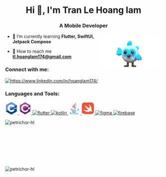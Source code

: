 <h1 align="center">Hi 👋, I'm Tran Le Hoang lam</h1>
<h3 align="center">A Mobile Developer</h3>
<img align="right" alt="Flutter" width="42%" src="bird.png">

- 🐳 I’m currently learning **Flutter, SwiftUI, Jetpack Compose**

- 🦉 How to reach me **tl.hoanglam174@gmail.com**

<h3 align="left">Connect with me:</h3>
<p align="left">
    <a href="https://linkedin.com/in/https://www.linkedin.com/in/hoanglam174/" target="blank">
        <img align="center" src="https://raw.githubusercontent.com/rahuldkjain/github-profile-readme-generator/master/src/images/icons/Social/linked-in-alt.svg" alt="https://www.linkedin.com/in/hoanglam174/" height="30" width="40" />
    </a>
</p>

<h3 align="left">Languages and Tools:</h3>
<p align="left"> 
    <a href="https://www.w3schools.com/cpp/" target="_blank" rel="noreferrer"> 
        <img src="https://raw.githubusercontent.com/devicons/devicon/master/icons/cplusplus/cplusplus-original.svg" alt="cplusplus" width="40" height="40"/> 
    </a> 
    <a href="https://www.w3schools.com/cs/" target="_blank" rel="noreferrer"> 
        <img src="https://raw.githubusercontent.com/devicons/devicon/master/icons/csharp/csharp-original.svg" alt="csharp" width="40" height="40"/> 
    </a> 
    <a href="https://flutter.dev" target="_blank" rel="noreferrer"> 
        <img src="https://www.vectorlogo.zone/logos/flutterio/flutterio-icon.svg" alt="flutter" width="40" height="40"/> 
    </a> 
    <a href="https://kotlinlang.org" target="_blank" rel="noreferrer"> 
        <img src="https://www.vectorlogo.zone/logos/kotlinlang/kotlinlang-icon.svg" alt="kotlin" width="40" height="40"/> 
    </a> 
    <a href="https://www.java.com" target="_blank" rel="noreferrer"> 
        <img src="https://raw.githubusercontent.com/devicons/devicon/master/icons/java/java-original.svg" alt="java" width="40" height="40"/> 
        </a> 
    <a href="https://developer.apple.com/swift/" target="_blank" rel="noreferrer"> 
        <img src="https://raw.githubusercontent.com/devicons/devicon/master/icons/swift/swift-original.svg" alt="swift" width="40" height="40"/> 
    </a> 
    <a href="https://www.figma.com/" target="_blank" rel="noreferrer"> 
        <img src="https://www.vectorlogo.zone/logos/figma/figma-icon.svg" alt="figma" width="40" height="40"/> 
    </a> 
    <a href="https://firebase.google.com/" target="_blank" rel="noreferrer"> 
        <img src="https://www.vectorlogo.zone/logos/firebase/firebase-icon.svg" alt="firebase" width="40" height="40"/> 
    </a> 
</p>

<p>
    <img align="left" src="https://github-readme-stats.vercel.app/api/top-langs?username=petrichor-hl&show_icons=true&locale=en&layout=compact" alt="petrichor-hl" />
</p>  

<br/><br/><br/><br/><br/><br/><br/><br/>

<p>
    <img align="left" src="https://github-readme-stats.vercel.app/api?username=petrichor-hl&show_icons=true&locale=en" alt="petrichor-hl" />
</p>
